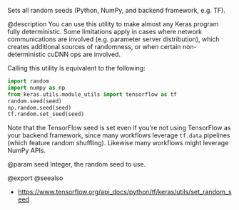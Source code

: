 Sets all random seeds (Python, NumPy, and backend framework, e.g. TF).

@description
You can use this utility to make almost any Keras program fully
deterministic. Some limitations apply in cases where network communications
are involved (e.g. parameter server distribution), which creates additional
sources of randomness, or when certain non-deterministic cuDNN ops are
involved.

Calling this utility is equivalent to the following:

```python
import random
import numpy as np
from keras.utils.module_utils import tensorflow as tf
random.seed(seed)
np.random.seed(seed)
tf.random.set_seed(seed)
```

Note that the TensorFlow seed is set even if you're not using TensorFlow
as your backend framework, since many workflows leverage `tf.data`
pipelines (which feature random shuffling). Likewise many workflows
might leverage NumPy APIs.

@param seed Integer, the random seed to use.

@export
@seealso
+ <https://www.tensorflow.org/api_docs/python/tf/keras/utils/set_random_seed>
